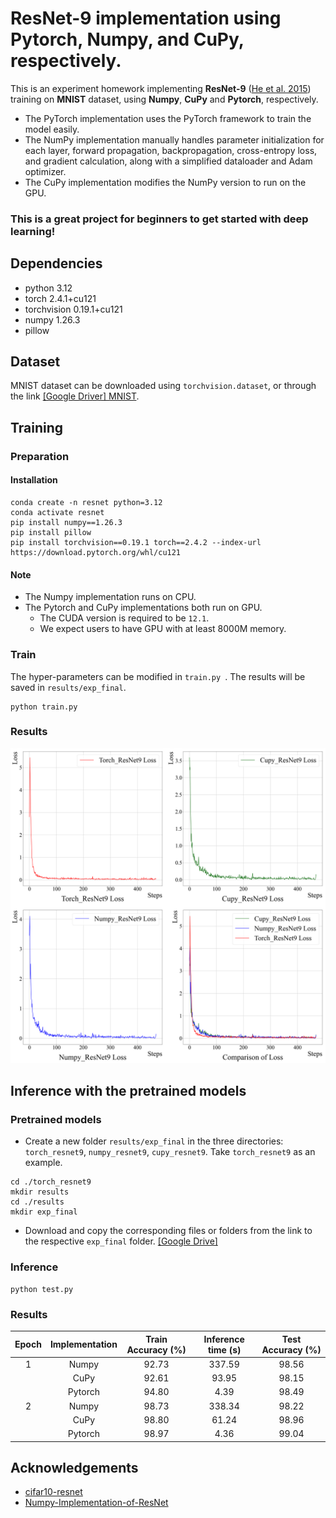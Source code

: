 # ResNet-9 implementation using Pytorch, Numpy, and CuPy, respectively.
This is an experiment homework implementing **ResNet-9** ([He et al. 2015](https://arxiv.org/pdf/1512.03385)) training on **MNIST** dataset, using **Numpy**, **CuPy** and **Pytorch**, respectively.
  * The PyTorch implementation uses the PyTorch framework to train the model easily.
  * The NumPy implementation manually handles parameter initialization for each layer, forward propagation, backpropagation, cross-entropy loss, and gradient calculation, along with a simplified dataloader and Adam optimizer. 
  * The CuPy implementation modifies the NumPy version to run on the GPU.

### This is a great project for beginners to get started with deep learning!

## Dependencies
* python 3.12
* torch 2.4.1+cu121
* torchvision 0.19.1+cu121
* numpy 1.26.3
* pillow

## Dataset
MNIST dataset can be downloaded using `torchvision.dataset`, or through the link [[Google Driver] MNIST](https://drive.google.com/file/d/1hPF78vS-o94fe-L5n1fALaUxxT7QEG8L/view?usp=drive_link).

## Training
### Preparation
#### Installation
```
conda create -n resnet python=3.12
conda activate resnet
pip install numpy==1.26.3
pip install pillow
pip install torchvision==0.19.1 torch==2.4.2 --index-url https://download.pytorch.org/whl/cu121
```
#### Note
* The Numpy implementation runs on CPU.
* The Pytorch and CuPy implementations both run on GPU.
  * The CUDA version is required to be `12.1`.
  * We expect users to have GPU with at least 8000M memory.

### Train
The hyper-parameters can be modified in `train.py `. The results will be saved in `results/exp_final`.
```
python train.py
```

### Results

<img src="https://github.com/jiaxin-ai/ResNet9/blob/main/pics/compare_loss_curves.png" width="750px">


## Inference with the pretrained models
### Pretrained models
* Create a new folder `results/exp_final` in the three directories: `torch_resnet9`, `numpy_resnet9`, `cupy_resnet9`. Take `torch_resnet9` as an example.
```
cd ./torch_resnet9
mkdir results
cd ./results
mkdir exp_final
```
* Download and copy the corresponding files or folders from the link to the respective `exp_final` folder.
[[Google Drive]](https://drive.google.com/drive/folders/1XdnKON7DEN-e2psaSaHFIEDVUyaNLTUo?usp=drive_link)

### Inference
```
python test.py
```
### Results

|  Epoch  |  Implementation  |  Train Accuracy (%)  |   Inference time (s)   |    Test Accuracy (%)   |
|:-----:|:-----:|:-----:|:-----:|:-----:|
|  1  |  Numpy  |  92.73  |  337.59  |  98.56  |
|    |  CuPy  |  92.61  |  93.95  |  98.15  |
|    |  Pytorch  |  94.80  |  4.39  |  98.49  |
|  2  |  Numpy  |  98.73  |  338.34  |  98.22  |
|    |  CuPy  |  98.80  |  61.24  |  98.96  |
|    |  Pytorch  |  98.97  |  4.36  |  99.04  |


## Acknowledgements
* [cifar10-resnet](https://github.com/matthias-wright/cifar10-resnet)
* [Numpy-Implementation-of-ResNet](https://github.com/lyzustc/Numpy-Implementation-of-ResNet)
